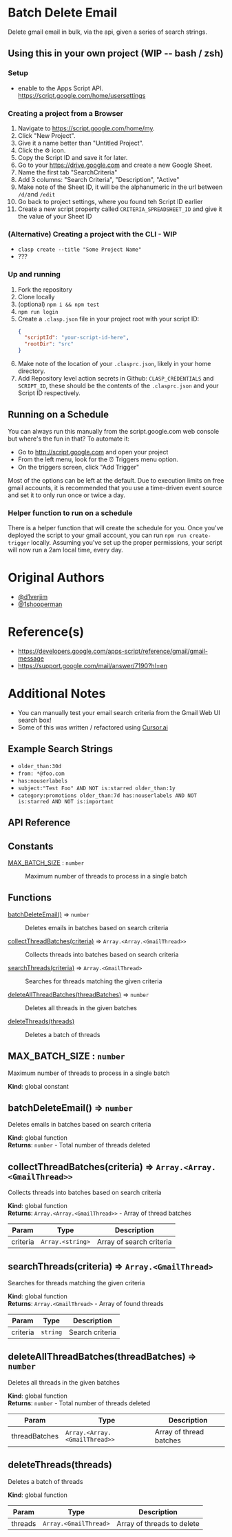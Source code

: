 # Batch Delete Email
Delete gmail email in bulk, via the api, given a series of search strings.

## Using this in your own project (WIP -- bash / zsh)

### Setup
- enable to the Apps Script API. https://script.google.com/home/usersettings

### Creating a project from a Browser
1. Navigate to https://script.google.com/home/my.
1. Click "New Project".
1. Give it a name better than "Untitled Project".
1. Click the :gear: icon.
1. Copy the Script ID and save it for later.
1. Go to your https://drive.google.com and create a new Google Sheet.
1. Name the first tab "SearchCriteria"
1. Add 3 columns: "Search Criteria", "Description", "Active"
1. Make note of the Sheet ID, it will be the alphanumeric in the url between `/d/`and `/edit`
1. Go back to project settings, where you found teh Script ID earlier
1. Create a new script property called `CRITERIA_SPREADSHEET_ID` and give it the value of your Sheet ID

### (Alternative) Creating a project with the CLI - WIP
- `clasp create --title "Some Project Name"`
- ???

### Up and running
1. Fork the repository
1. Clone locally
1. (optional) `npm i && npm test`
1. `npm run login`
1. Create a `.clasp.json` file in your project root with your script ID:
   ```json
   {
     "scriptId": "your-script-id-here",
     "rootDir": "src"
   }
   ```
1. Make note of the location of your `.clasprc.json`, likely in your home directory.
1. Add Repository level action secrets in Github: `CLASP_CREDENTIALS` and `SCRIPT_ID`, these should be the contents of the `.clasprc.json` and your Script ID respectively.

## Running on a Schedule
You can always run this manually from the script.google.com web console but where's the fun in that? To automate it:
- Go to http://script.google.com and open your project
- From the left menu, look for the :alarm_clock: Triggers menu option.
- On the triggers screen, click "Add Trigger"

Most of the options can be left at the default. Due to execution limits on free gmail accounts, it is recommended that you use a time-driven event source and set it to only run once or twice a day.

### Helper function to run on a schedule
There is a helper function that will create the schedule for you. Once you've deployed the script to your gmail account, you can run `npm run create-trigger` locally. Assuming you've set up the proper permissions, your script will now run a 2am local time, every day.

# Original Authors
- [@d1verjim](https://github.com/d1verjim)
- [@1shooperman](https://github.com/1shooperman)

# Reference(s)
- https://developers.google.com/apps-script/reference/gmail/gmail-message
- https://support.google.com/mail/answer/7190?hl=en

# Additional Notes
- You can manually test your email search criteria from the Gmail Web UI search box!
- Some of this was written / refactored using [Cursor.ai](https://www.cursor.com/)

## Example Search Strings
- `older_than:30d`
- `from: *@foo.com`
- `has:nouserlabels`
- `subject:"Test Foo" AND NOT is:starred older_than:1y`
- `category:promotions older_than:7d has:nouserlabels AND NOT is:starred AND NOT is:important`

## API Reference

[//]: # "This section is auto-generated. Run 'npm run docs' to update"

<!-- API -->
## Constants

<dl>
<dt><a href="#MAX_BATCH_SIZE">MAX_BATCH_SIZE</a> : <code>number</code></dt>
<dd><p>Maximum number of threads to process in a single batch</p>
</dd>
</dl>

## Functions

<dl>
<dt><a href="#batchDeleteEmail">batchDeleteEmail()</a> ⇒ <code>number</code></dt>
<dd><p>Deletes emails in batches based on search criteria</p>
</dd>
<dt><a href="#collectThreadBatches">collectThreadBatches(criteria)</a> ⇒ <code>Array.&lt;Array.&lt;GmailThread&gt;&gt;</code></dt>
<dd><p>Collects threads into batches based on search criteria</p>
</dd>
<dt><a href="#searchThreads">searchThreads(criteria)</a> ⇒ <code>Array.&lt;GmailThread&gt;</code></dt>
<dd><p>Searches for threads matching the given criteria</p>
</dd>
<dt><a href="#deleteAllThreadBatches">deleteAllThreadBatches(threadBatches)</a> ⇒ <code>number</code></dt>
<dd><p>Deletes all threads in the given batches</p>
</dd>
<dt><a href="#deleteThreads">deleteThreads(threads)</a></dt>
<dd><p>Deletes a batch of threads</p>
</dd>
</dl>

<a name="MAX_BATCH_SIZE"></a>

## MAX\_BATCH\_SIZE : <code>number</code>
Maximum number of threads to process in a single batch

**Kind**: global constant  
<a name="batchDeleteEmail"></a>

## batchDeleteEmail() ⇒ <code>number</code>
Deletes emails in batches based on search criteria

**Kind**: global function  
**Returns**: <code>number</code> - Total number of threads deleted  
<a name="collectThreadBatches"></a>

## collectThreadBatches(criteria) ⇒ <code>Array.&lt;Array.&lt;GmailThread&gt;&gt;</code>
Collects threads into batches based on search criteria

**Kind**: global function  
**Returns**: <code>Array.&lt;Array.&lt;GmailThread&gt;&gt;</code> - Array of thread batches  

| Param | Type | Description |
| --- | --- | --- |
| criteria | <code>Array.&lt;string&gt;</code> | Array of search criteria |

<a name="searchThreads"></a>

## searchThreads(criteria) ⇒ <code>Array.&lt;GmailThread&gt;</code>
Searches for threads matching the given criteria

**Kind**: global function  
**Returns**: <code>Array.&lt;GmailThread&gt;</code> - Array of found threads  

| Param | Type | Description |
| --- | --- | --- |
| criteria | <code>string</code> | Search criteria |

<a name="deleteAllThreadBatches"></a>

## deleteAllThreadBatches(threadBatches) ⇒ <code>number</code>
Deletes all threads in the given batches

**Kind**: global function  
**Returns**: <code>number</code> - Total number of threads deleted  

| Param | Type | Description |
| --- | --- | --- |
| threadBatches | <code>Array.&lt;Array.&lt;GmailThread&gt;&gt;</code> | Array of thread batches |

<a name="deleteThreads"></a>

## deleteThreads(threads)
Deletes a batch of threads

**Kind**: global function  

| Param | Type | Description |
| --- | --- | --- |
| threads | <code>Array.&lt;GmailThread&gt;</code> | Array of threads to delete |


<!-- /API -->